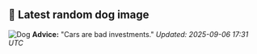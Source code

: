 ## 🐶 Latest random dog image
![Dog](https://images.dog.ceo/breeds/labradoodle/Cali.jpg)
**Advice:** "Cars are bad investments."
*Updated: 2025-09-06 17:31 UTC*
